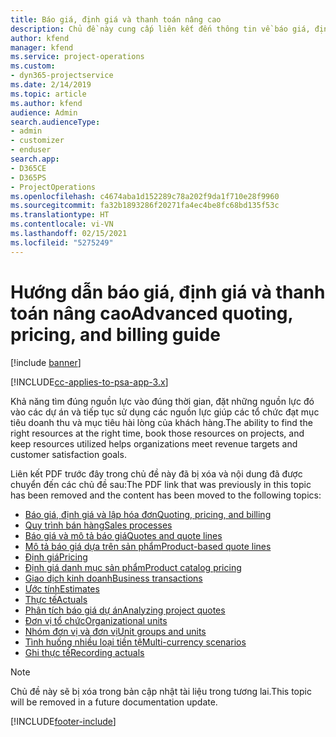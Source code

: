 ```yaml
---
title: Báo giá, định giá và thanh toán nâng cao
description: Chủ đề này cung cấp liên kết đến thông tin về báo giá, định giá và thanh toán trong Project Service Automation.
author: kfend
manager: kfend
ms.service: project-operations
ms.custom:
- dyn365-projectservice
ms.date: 2/14/2019
ms.topic: article
ms.author: kfend
audience: Admin
search.audienceType:
- admin
- customizer
- enduser
search.app:
- D365CE
- D365PS
- ProjectOperations
ms.openlocfilehash: c4674aba1d152289c78a202f9da1f710e28f9960
ms.sourcegitcommit: fa32b1893286f20271fa4ec4be8fc68bd135f53c
ms.translationtype: HT
ms.contentlocale: vi-VN
ms.lasthandoff: 02/15/2021
ms.locfileid: "5275249"
---
```

# <a name="advanced-quoting-pricing-and-billing-guide"></a><span data-ttu-id="485cf-103">Hướng dẫn báo giá, định giá và thanh toán nâng cao</span><span class="sxs-lookup"><span data-stu-id="485cf-103">Advanced quoting, pricing, and billing guide</span></span>

[!include [banner](../../includes/psa-now-project-operations.md)]

[!INCLUDE[cc-applies-to-psa-app-3.x](../../includes/cc-applies-to-psa-app-3x.md)]

<span data-ttu-id="485cf-104">Khả năng tìm đúng nguồn lực vào đúng thời gian, đặt những nguồn lực đó vào các dự án và tiếp tục sử dụng các nguồn lực giúp các tổ chức đạt mục tiêu doanh thu và mục tiêu hài lòng của khách hàng.</span><span class="sxs-lookup"><span data-stu-id="485cf-104">The ability to find the right resources at the right time, book those resources on projects, and keep resources utilized helps organizations meet revenue targets and customer satisfaction goals.</span></span> 

<span data-ttu-id="485cf-105">Liên kết PDF trước đây trong chủ đề này đã bị xóa và nội dung đã được chuyển đến các chủ đề sau:</span><span class="sxs-lookup"><span data-stu-id="485cf-105">The PDF link that was previously in this topic has been removed and the content has been moved to the following topics:</span></span>

- [<span data-ttu-id="485cf-106">Báo giá, định giá và lập hóa đơn</span><span class="sxs-lookup"><span data-stu-id="485cf-106">Quoting, pricing, and billing</span></span>](../quote-bill-price.md)
- [<span data-ttu-id="485cf-107">Quy trình bán hàng</span><span class="sxs-lookup"><span data-stu-id="485cf-107">Sales processes</span></span>](../basic-sales-process.md)
- [<span data-ttu-id="485cf-108">Báo giá và mô tả báo giá</span><span class="sxs-lookup"><span data-stu-id="485cf-108">Quotes and quote lines</span></span>](../basic-quote-lines.md)
- [<span data-ttu-id="485cf-109">Mô tả báo giá dựa trên sản phẩm</span><span class="sxs-lookup"><span data-stu-id="485cf-109">Product-based quote lines</span></span>](../product-based-quote-lines.md)
- [<span data-ttu-id="485cf-110">Định giá</span><span class="sxs-lookup"><span data-stu-id="485cf-110">Pricing</span></span>](../basic-pricing.md)
- [<span data-ttu-id="485cf-111">Định giá danh mục sản phẩm</span><span class="sxs-lookup"><span data-stu-id="485cf-111">Product catalog pricing</span></span>](../product-catalog-pricing.md)
- [<span data-ttu-id="485cf-112">Giao dịch kinh doanh</span><span class="sxs-lookup"><span data-stu-id="485cf-112">Business transactions</span></span>](../basic-business-transactions.md)
- [<span data-ttu-id="485cf-113">Ước tính</span><span class="sxs-lookup"><span data-stu-id="485cf-113">Estimates</span></span>](../estimates.md)
- [<span data-ttu-id="485cf-114">Thực tế</span><span class="sxs-lookup"><span data-stu-id="485cf-114">Actuals</span></span>](../actuals.md)
- [<span data-ttu-id="485cf-115">Phân tích báo giá dự án</span><span class="sxs-lookup"><span data-stu-id="485cf-115">Analyzing project quotes</span></span>](../basic-analyzing-quotes.md)
- [<span data-ttu-id="485cf-116">Đơn vị tổ chức</span><span class="sxs-lookup"><span data-stu-id="485cf-116">Organizational units</span></span>](../advanced-organizational.md)
- [<span data-ttu-id="485cf-117">Nhóm đơn vị và đơn vị</span><span class="sxs-lookup"><span data-stu-id="485cf-117">Unit groups and units</span></span>](../advanced-units.md)
- [<span data-ttu-id="485cf-118">Tình huống nhiều loại tiền tệ</span><span class="sxs-lookup"><span data-stu-id="485cf-118">Multi-currency scenarios</span></span>](../advanced-currency.md)
- [<span data-ttu-id="485cf-119">Ghi thực tế</span><span class="sxs-lookup"><span data-stu-id="485cf-119">Recording actuals</span></span>](../advanced-actuals.md)

> [!NOTE]
> <span data-ttu-id="485cf-120">Chủ đề này sẽ bị xóa trong bản cập nhật tài liệu trong tương lai.</span><span class="sxs-lookup"><span data-stu-id="485cf-120">This topic will be removed in a future documentation update.</span></span> 


[!INCLUDE[footer-include](../../includes/footer-banner.md)]